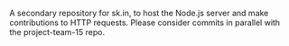 A secondary repository for sk.in, to host the Node.js server and make contributions to HTTP requests. Please consider commits in parallel with the project-team-15 repo.
